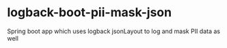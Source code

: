 # logback-boot-pii-mask-json
Spring boot app which uses logback jsonLayout to log and mask PII data as well
